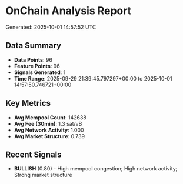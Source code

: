 # OnChain Analysis Report
Generated: 2025-10-01 14:57:52 UTC

## Data Summary
- **Data Points**: 96
- **Feature Points**: 96
- **Signals Generated**: 1
- **Time Range**: 2025-09-29 21:39:45.797297+00:00 to 2025-10-01 14:57:50.746721+00:00

## Key Metrics
- **Avg Mempool Count**: 142638
- **Avg Fee (30min)**: 1.3 sat/vB
- **Avg Network Activity**: 1.000
- **Avg Market Structure**: 0.739

## Recent Signals
- **BULLISH** (0.80) - High mempool congestion; High network activity; Strong market structure
